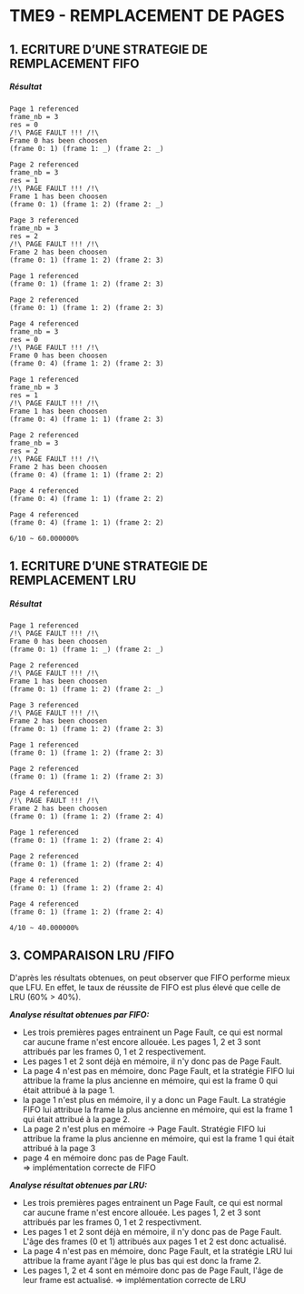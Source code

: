 # TME9 - REMPLACEMENT DE PAGES

## 1. ECRITURE D’UNE STRATEGIE DE REMPLACEMENT FIFO

##### Résultat

    Page 1 referenced
    frame_nb = 3
    res = 0
    /!\ PAGE FAULT !!! /!\
    Frame 0 has been choosen
    (frame 0: 1) (frame 1: _) (frame 2: _)

    Page 2 referenced
    frame_nb = 3
    res = 1
    /!\ PAGE FAULT !!! /!\
    Frame 1 has been choosen
    (frame 0: 1) (frame 1: 2) (frame 2: _)

    Page 3 referenced
    frame_nb = 3
    res = 2
    /!\ PAGE FAULT !!! /!\
    Frame 2 has been choosen
    (frame 0: 1) (frame 1: 2) (frame 2: 3)

    Page 1 referenced
    (frame 0: 1) (frame 1: 2) (frame 2: 3)

    Page 2 referenced
    (frame 0: 1) (frame 1: 2) (frame 2: 3)

    Page 4 referenced
    frame_nb = 3
    res = 0
    /!\ PAGE FAULT !!! /!\
    Frame 0 has been choosen
    (frame 0: 4) (frame 1: 2) (frame 2: 3)

    Page 1 referenced
    frame_nb = 3
    res = 1
    /!\ PAGE FAULT !!! /!\
    Frame 1 has been choosen
    (frame 0: 4) (frame 1: 1) (frame 2: 3)

    Page 2 referenced
    frame_nb = 3
    res = 2
    /!\ PAGE FAULT !!! /!\
    Frame 2 has been choosen
    (frame 0: 4) (frame 1: 1) (frame 2: 2)

    Page 4 referenced
    (frame 0: 4) (frame 1: 1) (frame 2: 2)

    Page 4 referenced
    (frame 0: 4) (frame 1: 1) (frame 2: 2)

    6/10 ~ 60.000000%

## 1. ECRITURE D’UNE STRATEGIE DE REMPLACEMENT LRU

##### Résultat

    Page 1 referenced
    /!\ PAGE FAULT !!! /!\
    Frame 0 has been choosen
    (frame 0: 1) (frame 1: _) (frame 2: _)

    Page 2 referenced
    /!\ PAGE FAULT !!! /!\
    Frame 1 has been choosen
    (frame 0: 1) (frame 1: 2) (frame 2: _)

    Page 3 referenced
    /!\ PAGE FAULT !!! /!\
    Frame 2 has been choosen
    (frame 0: 1) (frame 1: 2) (frame 2: 3)

    Page 1 referenced
    (frame 0: 1) (frame 1: 2) (frame 2: 3)

    Page 2 referenced
    (frame 0: 1) (frame 1: 2) (frame 2: 3)

    Page 4 referenced
    /!\ PAGE FAULT !!! /!\
    Frame 2 has been choosen
    (frame 0: 1) (frame 1: 2) (frame 2: 4)

    Page 1 referenced
    (frame 0: 1) (frame 1: 2) (frame 2: 4)

    Page 2 referenced
    (frame 0: 1) (frame 1: 2) (frame 2: 4)

    Page 4 referenced
    (frame 0: 1) (frame 1: 2) (frame 2: 4)

    Page 4 referenced
    (frame 0: 1) (frame 1: 2) (frame 2: 4)

    4/10 ~ 40.000000%

## 3. COMPARAISON LRU /FIFO

D'après les résultats obtenues, on peut observer que FIFO performe mieux que LFU.
En effet, le taux de réussite de FIFO est plus élevé que celle de LRU (60% > 40%).

***Analyse résultat obtenues par FIFO:***
- Les trois premières pages entrainent un Page Fault, ce qui est normal car aucune frame n'est encore allouée. Les pages 1, 2 et 3 sont attribués par les frames 0, 1 et 2 respectivement.
- Les pages 1 et 2 sont déjà en mémoire, il n'y donc pas de Page Fault.
- La page 4 n'est pas en mémoire, donc Page Fault, et la stratégie FIFO lui attribue la frame la plus ancienne en mémoire, qui est la frame 0 qui était attribué à la page 1.
- la page 1 n'est plus en mémoire, il y a donc un Page Fault. La stratégie FIFO lui attribue la frame la plus ancienne en mémoire, qui est la frame 1 qui était attribué à la page 2.
- La page 2 n'est plus en mémoire -> Page Fault. Stratégie FIFO lui attribue la frame la plus ancienne en mémoire, qui est la frame 1 qui était attribué à la page 3
- page 4 en mémoire donc pas de Page Fault.  
=> implémentation correcte de FIFO



***Analyse résultat obtenues par LRU:***
- Les trois premières pages entrainent un Page Fault, ce qui est normal car aucune frame n'est encore allouée. Les pages 1, 2 et 3 sont attribués par les frames 0, 1 et 2 respectivment.
- Les pages 1 et 2 sont déjà en mémoire, il n'y donc pas de Page Fault.
L'âge des frames (0 et 1) attribués aux pages 1 et 2 est donc actualisé.
- La page 4 n'est pas en mémoire, donc Page Fault, et la stratégie LRU lui attribue la frame ayant l'âge le plus bas qui est donc la frame 2.
- Les pages 1, 2 et 4 sont en mémoire donc pas de Page Fault, l'âge de leur frame est actualisé.
=> implémentation correcte de LRU
